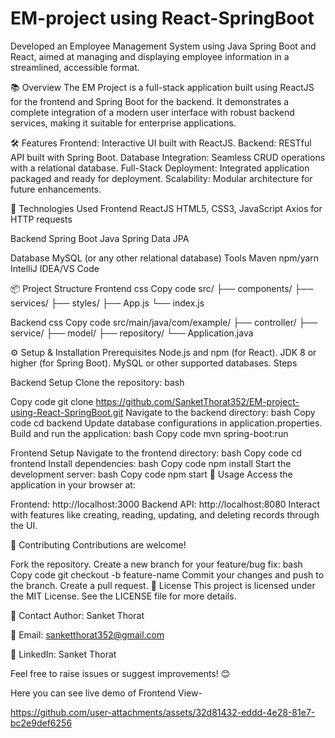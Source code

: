 # EM-project using React-SpringBoot
 Developed an Employee Management System using Java Spring Boot and React, aimed at managing and displaying employee information in a streamlined, accessible format.


 
📚 Overview
The EM Project is a full-stack application built using ReactJS for the frontend and Spring Boot for the backend. It demonstrates a complete integration of a modern user interface with robust backend services, making it suitable for enterprise applications.

🛠️ Features
Frontend: Interactive UI built with ReactJS.
Backend: RESTful API built with Spring Boot.
Database Integration: Seamless CRUD operations with a relational database.
Full-Stack Deployment: Integrated application packaged and ready for deployment.
Scalability: Modular architecture for future enhancements.


🚀 Technologies Used
Frontend
ReactJS
HTML5, CSS3, JavaScript
Axios for HTTP requests


Backend
Spring Boot
Java
Spring Data JPA

Database
MySQL (or any other relational database)
Tools
Maven
npm/yarn
IntelliJ IDEA/VS Code


📦 Project Structure
Frontend
css
Copy code
src/
  ├── components/
  ├── services/
  ├── styles/
  ├── App.js
  └── index.js

  
Backend
css
Copy code
src/main/java/com/example/
  ├── controller/
  ├── service/
  ├── model/
  ├── repository/
  └── Application.java
  
⚙️ Setup & Installation
Prerequisites
Node.js and npm (for React).
JDK 8 or higher (for Spring Boot).
MySQL or other supported databases.
Steps

Backend Setup
Clone the repository:
bash

Copy code
git clone https://github.com/SanketThorat352/EM-project-using-React-SpringBoot.git
Navigate to the backend directory:
bash
Copy code
cd backend
Update database configurations in application.properties.
Build and run the application:
bash
Copy code
mvn spring-boot:run

Frontend Setup
Navigate to the frontend directory:
bash
Copy code
cd frontend
Install dependencies:
bash
Copy code
npm install
Start the development server:
bash
Copy code
npm start
🌟 Usage
Access the application in your browser at:

Frontend: http://localhost:3000
Backend API: http://localhost:8080
Interact with features like creating, reading, updating, and deleting records through the UI.

🤝 Contributing
Contributions are welcome!

Fork the repository.
Create a new branch for your feature/bug fix:
bash
Copy code
git checkout -b feature-name
Commit your changes and push to the branch.
Create a pull request.
📝 License
This project is licensed under the MIT License. See the LICENSE file for more details.

📧 Contact
Author: Sanket Thorat

📧 Email: sanketthorat352@gmail.com

💼 LinkedIn: Sanket Thorat

Feel free to raise issues or suggest improvements! 😊

Here you can see live demo of Frontend View- 


https://github.com/user-attachments/assets/32d81432-eddd-4e28-81e7-bc2e9def6256

